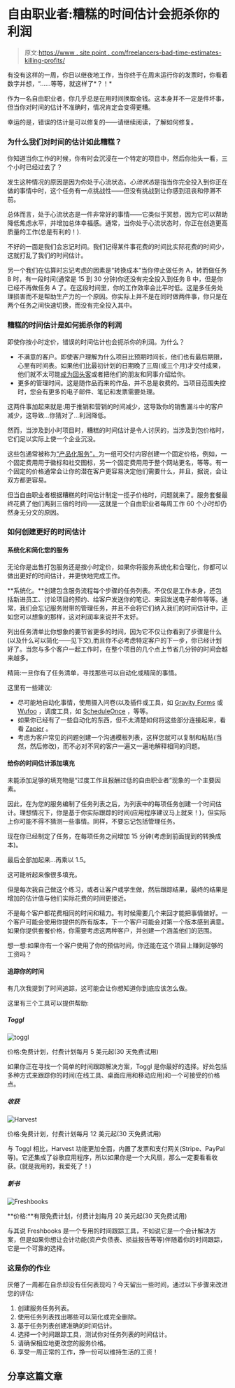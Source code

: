 # 自由职业者:糟糕的时间估计会扼杀你的利润

> 原文:[https://www . site point . com/freelancers-bad-time-estimates-killing-profits/](https://www.sitepoint.com/freelancers-bad-time-estimates-killing-profits/)

有没有这样的一周，你日以继夜地工作，当你终于在周末运行你的发票时，你看着数字并想，“……等等，就这样了*？！*

作为一名自由职业者，你几乎总是在用时间换取金钱。这本身并不一定是件坏事，但当你对时间的估计不准确时，情况肯定会变得更糟。

幸运的是，错误的估计是可以修复的——请继续阅读，了解如何修复。

### 为什么我们对时间的估计如此糟糕？

你知道当你工作的时候，你有时会沉浸在一个特定的项目中，然后你抬头一看，三个小时已经过去了？

发生这种情况的原因是因为你处于心流状态。*心流状态*是指当你完全投入到你正在做的事情中时，这个任务有一点挑战性——但没有挑战到让你感到沮丧和停滞不前。

总体而言，处于心流状态是一件非常好的事情——它类似于冥想，因为它可以帮助降低焦虑水平，并增加总体幸福感。通常，当你处于心流状态时，你正在创造更高质量的工作(总是有利的！).

不好的一面是我们会忘记时间。我们记得某件事花费的时间比实际花费的时间少，这就打乱了我们的时间估计。

另一个我们在估算时忘记考虑的因素是“转换成本”当你停止做任务 A，转而做任务 B 时，有一段时间(通常是 15 到 30 分钟)你还没有完全投入到任务 B 中，但是你已经不再做任务 A 了。在这段时间里，你的工作效率会比平时低。这是多任务处理损害而不是帮助生产力的一个原因。你实际上并不是在同时做两件事，你只是在两个任务之间快速切换，而没有完全投入其中。

### 糟糕的时间估计是如何扼杀你的利润

即使你按小时定价，错误的时间估计也会扼杀你的利润。为什么？

*   不满意的客户。即使客户理解为什么项目比预期时间长，他们也有最后期限，心里有时间表。如果他们比最初计划的日期晚了三周(或三个月)才交付成果，他们就不太可能[成为回头客](https://www.sitepoint.com/increase-profits-with-client-follow-up)或者把他们的朋友和同事介绍给你。
*   更多的管理时间。这是随作品而来的作品，并不总是收费的。当项目范围失控时，您会有更多的电子邮件、笔记和发票需要处理。

这两件事加起来就是:用于推销和营销的时间减少，这导致你的销售漏斗中的客户减少，这导致…你猜对了…利润降低。

然而，当涉及到小时项目时，糟糕的时间估计是令人讨厌的，当涉及到包价格时，它们足以实际上使一个企业沉没。

这些包通常被称为[“产品化服务”，](http://www.business2community.com/product-management/nice-little-package-productize-service-0939305#!bs3Mtz)为一组可交付内容创建一个固定价格，例如，一个固定费用用于徽标和社交图标，另一个固定费用用于整个网站更名，等等。有一个固定的价格通常会让你的潜在客户更容易决定他们需要什么，并且，据说，会让双方都更容易。

但当自由职业者根据糟糕的时间估计制定一揽子价格时，问题就来了。服务套餐最终花费了他们两到三倍的时间——这就是一个自由职业者每周工作 60 个小时却仍然身无分文的原因。

### 如何创建更好的时间估计

#### 系统化和简化您的服务

无论你是出售打包服务还是按小时定价，如果你将服务系统化和合理化，你都可以做出更好的时间估计，并更快地完成工作。

**系统化。**创建包含服务流程每个步骤的任务列表。不仅仅是工作本身，还包括新进员工、讨论项目的预约、给客户发送你的笔记、来回发送电子邮件等等。通常，我们会忘记服务附带的管理任务，并且不会将它们纳入我们的时间估计中，正如您可以想象的那样，这对利润率来说并不太好。

列出任务清单比你想象的要节省更多的时间，因为它不仅让你看到了步骤是什么(以及什么可以简化——见下文),而且你不必考虑特定客户的下一步，你已经计划好了。当您与多个客户一起工作时，在整个项目的几个点上节省几分钟的时间会越来越多。

精简:一旦你有了任务清单，寻找那些可以自动化或精简的事情。

这里有一些建议:

*   尽可能地自动化事情，使用摄入问卷(以及插件或工具，如 [Gravity Forms](http://www.gravityforms.com/) 或 [Wufoo](http://www.wufoo.com/) ，调度工具，如 [ScheduleOnce](http://www.scheduleonce.com/) ，等等。
*   如果你已经有了一些自动化的东西，但不太清楚如何将这些部分连接起来，看看 [Zapier](https://zapier.com/) 。
*   考虑为客户常见的问题创建一个沟通模板列表，这样您就可以复制和粘贴(当然，然后修改)，而不必对不同的客户一遍又一遍地解释相同的问题。

#### 给你的时间估计添加填充

未能添加足够的填充物是“过度工作且报酬过低的自由职业者”现象的一个主要因素。

因此，在为您的服务编制了任务列表之后，为列表中的每项任务创建一个时间估计。理想情况下，你是基于你实际跟踪的时间(应用程序建议马上就来！)，但实际上你可能不得不猜测一些事情。同样，不要忘记包括管理任务。

现在你已经制定了任务，在每项任务之间增加 15 分钟(考虑到前面提到的转换成本)。

最后全部加起来…再乘以 1.5。

这可能听起来像很多填充。

但是每次我自己做这个练习，或者让客户或学生做，然后跟踪结果，最终的结果是增加的估计值与他们实际花费的时间更接近。

不是每个客户都花费相同的时间和精力。有时候需要几个来回才能把事情做好。一个客户可能会使用你提供的所有版本，下一个客户可能会对第一个版本感到满意。如果你提供套餐价格，你需要考虑这两种客户，并创建一个涵盖他们的范围。

想一想:如果你有一个客户使用了你的预估时间，你还能在这个项目上赚到足够的工资吗？

#### 追踪你的时间

有几次我提到了时间追踪，这可能会让你想知道你到底应该怎么做。

这里有三个工具可以提供帮助:

##### **Toggl**

![toggl](../Images/12a3958fb4508e936d8a8915a04bac4f.png)

价格:免费计划，付费计划每月 5 美元起(30 天免费试用)

如果你正在寻找一个简单的时间跟踪解决方案，Toggl 是你最好的选择。好处包括多种方式来跟踪你的时间(在线工具、桌面应用和移动应用)和一个可接受的价格点。

##### 收获

![Harvest](../Images/5b686122dacaa3828270d5a01eb7e527.png)

价格:免费计划，付费计划每月 12 美元起(30 天免费试用)

与 Toggl 相比，Harvest 功能更加全面，内置了发票和支付网关(Stripe、PayPal 等)。它还集成了谷歌应用程序，所以如果你是一个大风扇，那么一定要看看收获。(就是我用的，我爱死了！)

##### 新书

![Freshbooks](../Images/0108c78c36aff272ebfcd6ac52c75f33.png)

**价格:**有限免费计划，付费计划每月 20 美元起(30 天免费试用)

与其说 Freshbooks 是一个专用的时间跟踪工具，不如说它是一个会计解决方案，但是如果你想让会计功能(资产负债表、损益报告等等)伴随着你的时间跟踪，它是一个可靠的选择。

### 这是你的作业

厌倦了一周都在自杀却没有任何表现吗？今天留出一些时间，通过以下步骤来改进您的评估:

1.  创建服务任务列表。
2.  使用任务列表找出哪些可以简化或完全删除。
3.  基于任务列表创建准确的时间估计。
4.  选择一个时间跟踪工具，测试你对任务列表的时间估计。
5.  请确保相应地更改您的服务价格。
6.  享受一周正常的工作，挣一份可以维持生活的工资！

## 分享这篇文章